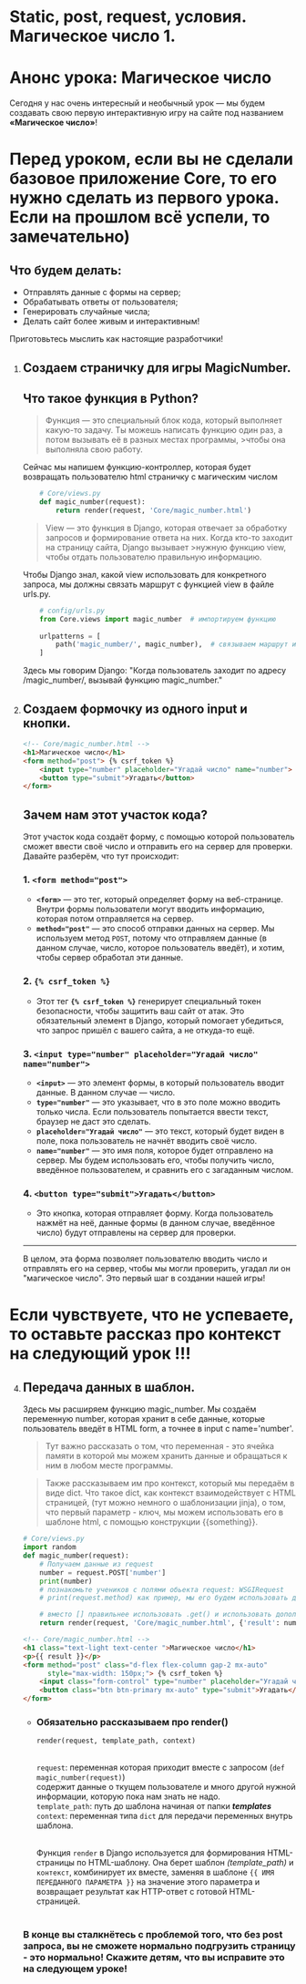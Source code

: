 # Static, post, request, условия. Магическое число 1.

# Анонс урока: Магическое число

Сегодня у нас очень интересный и необычный урок — мы будем создавать свою первую интерактивную игру на сайте под названием **«Магическое число»**!

# Перед уроком, если вы не сделали базовое приложение Core, то его нужно сделать из первого урока. Если на прошлом всё успели, то замечательно)

## Что будем делать:
- Отправлять данные с формы на сервер;
- Обрабатывать ответы от пользователя;
- Генерировать случайные числа;
- Делать сайт более живым и интерактивным!

Приготовьтесь мыслить как настоящие разработчики!


1.  ## Создаем страничку для игры MagicNumber.
    ## Что такое функция в Python?

    >Функция — это специальный блок кода, который выполняет какую-то задачу. Ты можешь написать функцию один раз, а потом вызывать её в разных местах программы,       >чтобы она выполняла свою работу.

    Сейчас мы напишем функцию-контроллер, которая будет возвращать пользователю html страничку с магическим числом
    
    ```python
        # Core/views.py
        def magic_number(request):
            return render(request, 'Core/magic_number.html')
    ```
    >View — это функция в Django, которая отвечает за обработку запросов и формирование ответа на них. Когда кто-то заходит на страницу сайта, Django вызывает         >нужную функцию view, чтобы отдать пользователю правильную информацию.

    Чтобы Django знал, какой view использовать для конкретного запроса, мы должны связать маршрут с функцией view в файле urls.py.
    
    ```python
        # config/urls.py
        from Core.views import magic_number  # импортируем функцию
        
        urlpatterns = [
            path('magic_number/', magic_number),  # связываем маршрут и функцию
        ]
    ```
    Здесь мы говорим Django: "Когда пользователь заходит по адресу /magic_number/, вызывай функцию magic_number."
    
1.  ## Создаем формочку из одного input и кнопки.

    ```html
    <!-- Core/magic_number.html -->
    <h1>Магическое число</h1>
    <form method="post"> {% csrf_token %} 
        <input type="number" placeholder="Угадай число" name="number">
        <button type="submit">Угадать</button>
    </form>
    ```
    ## Зачем нам этот участок кода?

    Этот участок кода создаёт форму, с помощью которой пользователь сможет ввести своё число и отправить его на сервер для проверки. Давайте разберём, что тут         происходит:
    
    ### 1. `<form method="post">`
    
    - **`<form>`** — это тег, который определяет форму на веб-странице. Внутри формы пользователи могут вводить информацию, которая потом отправляется на сервер.
    - **`method="post"`** — это способ отправки данных на сервер. Мы используем метод `POST`, потому что отправляем данные (в данном случае, число, которое            пользователь введёт), и хотим, чтобы сервер обработал эти данные.
    
    ### 2. `{% csrf_token %}`
    
    - Этот тег **`{% csrf_token %}`** генерирует специальный токен безопасности, чтобы защитить ваш сайт от атак. Это обязательный элемент в Django, который            помогает убедиться, что запрос пришёл с вашего сайта, а не откуда-то ещё.
    
    ### 3. `<input type="number" placeholder="Угадай число" name="number">`
    
    - **`<input>`** — это элемент формы, в который пользователь вводит данные. В данном случае — число.
    - **`type="number"`** — это указывает, что в это поле можно вводить только числа. Если пользователь попытается ввести текст, браузер не даст это сделать.
    - **`placeholder="Угадай число"`** — это текст, который будет виден в поле, пока пользователь не начнёт вводить своё число.
    - **`name="number"`** — это имя поля, которое будет отправлено на сервер. Мы будем использовать его, чтобы получить число, введённое пользователем, и сравнить     его с загаданным числом.
    
    ### 4. `<button type="submit">Угадать</button>`
    
    - Это кнопка, которая отправляет форму. Когда пользователь нажмёт на неё, данные формы (в данном случае, введённое число) будут отправлены на сервер для             проверки.
    
    ---
    
    В целом, эта форма позволяет пользователю вводить число и отправлять его на сервер, чтобы мы могли проверить, угадал ли он "магическое число". Это первый шаг      в создании нашей игры!

# Если чувствуете, что не успеваете, то оставьте рассказ про контекст на следующий урок !!!

4.  ## Передача данных в шаблон.
    Здесь мы расширяем функцию magic_number. Мы создаём переменную number, которая хранит в себе данные, которые пользователь
    введёт в HTML form, а точнее в input с name='number'.
    >Тут важно рассказать о том, что переменная - это ячейка памяти в которой мы можем хранить данные и обращаться к ним в любом месте программы.
    
    >Также рассказываем им про контекст, который мы передаём в виде dict. Что такое dict, как контекст взаимодействует с HTML страницей,
    >(тут можно немного о шаблонизации jinja), о том, что первый параметр - ключ, мы можем использовать его в шаблоне html, с помощью
    >конструкции {{something}}.
    ```python
    # Core/views.py
    import random
    def magic_number(request):
        # Получаем данные из request
        number = request.POST['number']
        print(number)
        # познакомьте учеников с полями обьекта request: WSGIRequest 
        # print(request.method) как пример, мы его будем использовать далее.
    
        # вместо [] правильнее использовать .get() и использовать дополнительные проверки, 'ошибка' допущена специально.
        return render(request, 'Core/magic_number.html', {'result': number})
    ```
    ```html
    <!-- Core/magic_number.html -->
    <h1 class="text-light text-center ">Магическое число</h1>
    <p>{{ result }}</p>
    <form method="post" class="d-flex flex-column gap-2 mx-auto"
          style="max-width: 150px;"> {% csrf_token %}
        <input class="form-control" type="number" placeholder="Угадай число" name="number">
        <button class="btn btn-primary mx-auto" type="submit">Угадать</button>
    </form>
    ```
    *   ### Обязательно рассказываем про render()
        `render(request, template_path, context)`<br><br>
    
        `request`: переменная которая приходит вместе с запросом (`def magic_number(request)`)<br>
        содержит данные о ткущем пользователе и много другой нужной информации, которую пока нам знать не надо.<br>
        `template_path`: путь до шаблона начиная от папки **_templates_**<br>
        `context`: переменная типа `dict` для передачи переменных внутрь шаблона.<br><br>
    
        Функция `render` в Django используется для формирования HTML-страницы по HTML-шаблону. 
        Она берет шаблон *(template_path)* и `контекст`, комбинирует их вместе,
        заменяя в шаблоне `{{ ИМЯ ПЕРЕДАННОГО ПАРАМЕТРА }}` на значение этого параметра
        и возвращает результат как HTTP-ответ с готовой HTML-страницей.<br><br>
    
    ### В конце вы сталкнётесь с проблемой того, что без post запроса, вы не сможете нормально подгрузить страницу - это нормально! Скажите детям, что вы исправите это на следующем уроке!        
    



